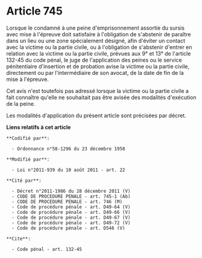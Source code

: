 # Article 745

Lorsque le condamné à une peine d'emprisonnement assortie du sursis avec mise à l'épreuve doit satisfaire à l'obligation de
s'abstenir de paraître dans un lieu ou une zone spécialement désigné, afin d'éviter un contact avec la victime ou la partie
civile, ou à l'obligation de s'abstenir d'entrer en relation avec la victime ou la partie civile, prévues aux 9° et 13° de
l'article 132-45 du code pénal, le juge de l'application des peines ou le service pénitentiaire d'insertion et de probation
avise la victime ou la partie civile, directement ou par l'intermédiaire de son avocat, de la date de fin de la mise à
l'épreuve.

Cet avis n'est toutefois pas adressé lorsque la victime ou la partie civile a fait connaître qu'elle ne souhaitait pas être
avisée des modalités d'exécution de la peine.

Les modalités d'application du présent article sont précisées par décret.

**Liens relatifs à cet article**

	**Codifié par**:

	  - Ordonnance n°58-1296 du 23 décembre 1958

	**Modifié par**:

	  - Loi n°2011-939 du 10 août 2011 - art. 22

	**Cité par**:

	  - Décret n°2011-1986 du 28 décembre 2011 (V)
	  - CODE DE PROCEDURE PENALE - art. 745-1 (Ab)
	  - CODE DE PROCEDURE PENALE - art. 746 (M)
	  - Code de procédure pénale - art. D49-64 (V)
	  - Code de procédure pénale - art. D49-66 (V)
	  - Code de procédure pénale - art. D49-67 (V)
	  - Code de procédure pénale - art. D49-72 (V)
	  - Code de procédure pénale - art. D546 (V)

	**Cite**:

	  - Code pénal - art. 132-45
